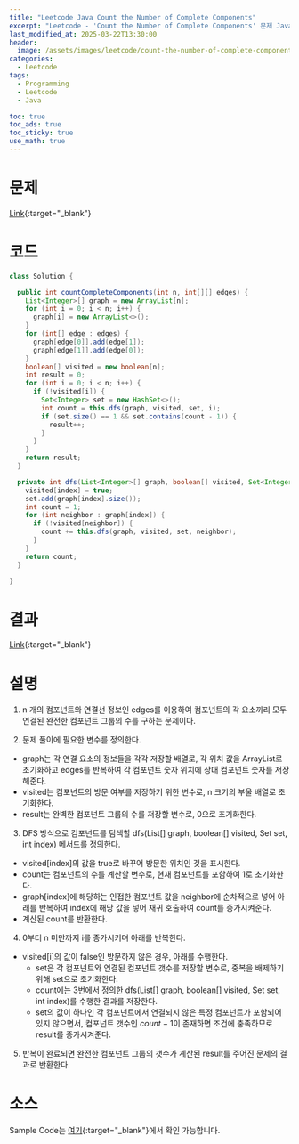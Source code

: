 ```yaml
---
title: "Leetcode Java Count the Number of Complete Components"
excerpt: "Leetcode - 'Count the Number of Complete Components' 문제 Java 풀이"
last_modified_at: 2025-03-22T13:30:00
header:
  image: /assets/images/leetcode/count-the-number-of-complete-components.png
categories:
  - Leetcode
tags:
  - Programming
  - Leetcode
  - Java

toc: true
toc_ads: true
toc_sticky: true
use_math: true
---
```

# 문제
[Link](https://leetcode.com/problems/count-the-number-of-complete-components/){:target="_blank"}

# 코드
```java
class Solution {

  public int countCompleteComponents(int n, int[][] edges) {
    List<Integer>[] graph = new ArrayList[n];
    for (int i = 0; i < n; i++) {
      graph[i] = new ArrayList<>();
    }
    for (int[] edge : edges) {
      graph[edge[0]].add(edge[1]);
      graph[edge[1]].add(edge[0]);
    }
    boolean[] visited = new boolean[n];
    int result = 0;
    for (int i = 0; i < n; i++) {
      if (!visited[i]) {
        Set<Integer> set = new HashSet<>();
        int count = this.dfs(graph, visited, set, i);
        if (set.size() == 1 && set.contains(count - 1)) {
          result++;
        }
      }
    }
    return result;
  }

  private int dfs(List<Integer>[] graph, boolean[] visited, Set<Integer> set, int index) {
    visited[index] = true;
    set.add(graph[index].size());
    int count = 1;
    for (int neighbor : graph[index]) {
      if (!visited[neighbor]) {
        count += this.dfs(graph, visited, set, neighbor);
      }
    }
    return count;
  }

}
```

# 결과
[Link](https://leetcode.com/problems/count-the-number-of-complete-components/submissions/1581913830/){:target="_blank"}

# 설명
1. n 개의 컴포넌트와 연결선 정보인 edges를 이용하여 컴포넌트의 각 요소끼리 모두 연결된 완전한 컴포넌트 그룹의 수를 구하는 문제이다.

2. 문제 풀이에 필요한 변수를 정의한다.
- graph는 각 연결 요소의 정보들을 각각 저장할 배열로, 각 위치 값을 ArrayList로 초기화하고 edges를 반복하여 각 컴포넌트 숫자 위치에 상대 컴포넌트 숫자를 저장해준다.
- visited는 컴포넌트의 방문 여부를 저장하기 위한 변수로, n 크기의 부울 배열로 초기화한다.
- result는 완벽한 컴포넌트 그룹의 수를 저장할 변수로, 0으로 초기화한다.

3. DFS 방식으로 컴포넌트를 탐색할 dfs(List<Integer>[] graph, boolean[] visited, Set<Integer> set, int index) 메서드를 정의한다.
- visited[index]의 값을 true로 바꾸어 방문한 위치인 것을 표시한다.
- count는 컴포넌트의 수를 계산할 변수로, 현재 컴포넌트를 포함하여 1로 초기화한다.
- graph[index]에 해당하는 인접한 컴포넌트 값을 neighbor에 순차적으로 넣어 아래를 반복하여 index에 해당 값을 넣어 재귀 호출하여 count를 증가시켜준다.
- 계산된 count를 반환한다.

4. 0부터 n 미만까지 i를 증가시키며 아래를 반복한다.
- visited[i]의 값이 false인 방문하지 않은 경우, 아래를 수행한다.
  - set은 각 컴포넌트와 연결된 컴포넌트 갯수를 저장할 변수로, 중복을 배제하기 위해 set으로 초기화한다.
  - count에는 3번에서 정의한 dfs(List<Integer>[] graph, boolean[] visited, Set<Integer> set, int index)를 수행한 결과를 저장한다.
  - set의 값이 하나인 각 컴포넌트에서 연결되지 않은 특정 컴포넌트가 포함되어 있지 않으면서, 컴포넌트 갯수인 $count - 1$이 존재하면 조건에 충족하므로 result를 증가시켜준다.

5. 반복이 완료되면 완전한 컴포넌트 그룹의 갯수가 계산된 result를 주어진 문제의 결과로 반환한다.

# 소스
Sample Code는 [여기](https://github.com/GracefulSoul/leetcode/blob/master/src/main/java/gracefulsoul/problems/CountTheNumberOfCompleteComponents.java){:target="_blank"}에서 확인 가능합니다.
